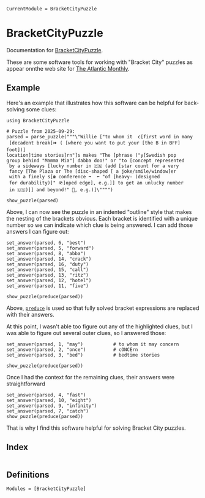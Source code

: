 ```@meta
CurrentModule = BracketCityPuzzle
```

# BracketCityPuzzle

Documentation for [BracketCityPuzzle](https://github.com/MarkNahabedian/BracketCityPuzzle.jl).

These are some software tools for working with "Bracket City" puzzles
as appear onnthe web site for [The Atlantic
Monthly](https://www.theatlantic.com).


## Example

Here's an example that illustrates how this software can be helpful
for back-solving some clues:

```@example 2
using BracketCityPuzzle

# Puzzle from 2025-09-29:
parsed = parse_puzzle("""\"Willie ["to whom it  c[first word in many
 [decadent break[⏩ ( [where you want to put your [the B in BFF] foot])]
location]time stories]rn"]s makes "The [phrase ("y[Swedish pop
group behind "Mamma Mia"] dabba doo!" or "to [concept represented
 by a sideways [lucky number in 🇨🇳 (add [star count for a very
 fancy [The Plaza or The [disc-shaped [ a joke/smile/window]er
 with a finely s[☎️ conference ➡️  ⬅️ "of [heavy- (designed
 for durability)]" 🪖]oped edge], e.g.]] to get an unlucky number
 in 🇺🇸)]] and beyond!" 🚀, e.g.)]\"""")

show_puzzle(parsed)
```

Above, I can now see the puzzle in an indented "outline" style that
makes the nesting of the brackets obvious.  Each bracket is identified
with a unique number so we can indicate which clue is being answered.
I can add those answers I can figure out:

```@example 2
set_answer(parsed, 6, "best")
set_answer(parsed, 5, "forward")
set_answer(parsed, 8, "abba")
set_answer(parsed, 14, "crack")
set_answer(parsed, 16, "duty")
set_answer(parsed, 15, "call")
set_answer(parsed, 13, "ritz")
set_answer(parsed, 12, "hotel")
set_answer(parsed, 11, "five")

show_puzzle(preduce(parsed))
```

Above, [`preduce`](@ref) is used so that fully solved bracket
expressions are replaced with their answers.

At this point, I wasn't able too figure out any of the highlighted
clues, but I was able to figure out several outer clues, so I answered
those:

```@example 2
set_answer(parsed, 1, "may")           # to whom it may concern
set_answer(parsed, 2, "once")          # cONCErn
set_answer(parsed, 3, "bed")           # bedtime stories

show_puzzle(preduce(parsed))
```

Once I had the context for the remaining clues, their answers were
straightforward

```@example 2
set_answer(parsed, 4, "fast")
set_answer(parsed, 10, "eight")
set_answer(parsed, 9, "infinity")
set_answer(parsed, 7, "catch")
show_puzzle(preduce(parsed))
```

That is why I find this software helpful for solving Bracket City puzzles.



## Index

```@index
```

## Definitions

```@autodocs
Modules = [BracketCityPuzzle]
```
